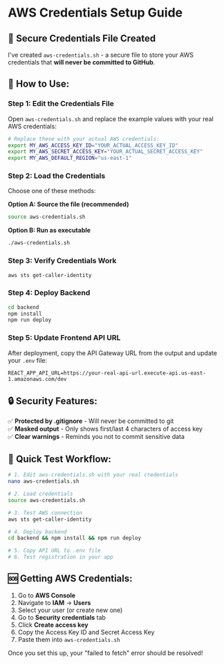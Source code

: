 # AWS Credentials Setup Guide

## 🔐 Secure Credentials File Created

I've created `aws-credentials.sh` - a secure file to store your AWS credentials that **will never be committed to GitHub**.

## 📝 How to Use:

### Step 1: Edit the Credentials File
Open `aws-credentials.sh` and replace the example values with your real AWS credentials:

```bash
# Replace these with your actual AWS credentials:
export MY_AWS_ACCESS_KEY_ID="YOUR_ACTUAL_ACCESS_KEY_ID"
export MY_AWS_SECRET_ACCESS_KEY="YOUR_ACTUAL_SECRET_ACCESS_KEY"
export MY_AWS_DEFAULT_REGION="us-east-1"
```

### Step 2: Load the Credentials
Choose one of these methods:

**Option A: Source the file (recommended)**
```bash
source aws-credentials.sh
```

**Option B: Run as executable**
```bash
./aws-credentials.sh
```

### Step 3: Verify Credentials Work
```bash
aws sts get-caller-identity
```

### Step 4: Deploy Backend
```bash
cd backend
npm install
npm run deploy
```

### Step 5: Update Frontend API URL
After deployment, copy the API Gateway URL from the output and update your `.env` file:
```
REACT_APP_API_URL=https://your-real-api-url.execute-api.us-east-1.amazonaws.com/dev
```

## 🔒 Security Features:

✅ **Protected by .gitignore** - Will never be committed to git  
✅ **Masked output** - Only shows first/last 4 characters of access key  
✅ **Clear warnings** - Reminds you not to commit sensitive data  

## 🚀 Quick Test Workflow:

```bash
# 1. Edit aws-credentials.sh with your real credentials
nano aws-credentials.sh

# 2. Load credentials
source aws-credentials.sh

# 3. Test AWS connection
aws sts get-caller-identity

# 4. Deploy backend
cd backend && npm install && npm run deploy

# 5. Copy API URL to .env file
# 6. Test registration in your app
```

## 🆘 Getting AWS Credentials:

1. Go to **AWS Console**
2. Navigate to **IAM** → **Users**
3. Select your user (or create new one)
4. Go to **Security credentials** tab
5. Click **Create access key**
6. Copy the Access Key ID and Secret Access Key
7. Paste them into `aws-credentials.sh`

Once you set this up, your "failed to fetch" error should be resolved!